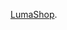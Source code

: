 [LumaShop](https://docs.google.com/spreadsheets/d/1bi5vlwV_ctLxJHSFebDoALSM2Km6bV_XwsXmPkGe0Tw/edit?usp=sharing). 
